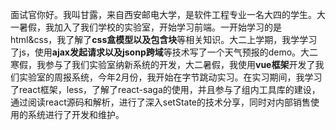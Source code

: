面试官你好。我叫甘露，来自西安邮电大学，是软件工程专业一名大四的学生。大一暑假，我加入了我们学校的实验室，开始学习前端。一开始学习的是html&css，我了解了**css盒模型以及包含块**等相关知识。大二上学期，我学学习了js，使用**ajax发起请求以及jsonp跨域**等技术写了一个天气预报的demo。大二寒假，我参与了我们实验室纳新系统的开发，大二暑假，我使用**vue框架**开发了我们实验室的周报系统，今年2月份，我开始在字节跳动实习。在实习期间，我学习了react框架，less，了解了react-saga的使用，并且参与了组内工具库的建设，通过阅读react源码和解析，进行了深入setState的技术分享，同时对内部销售使用的系统进行了开发和维护。